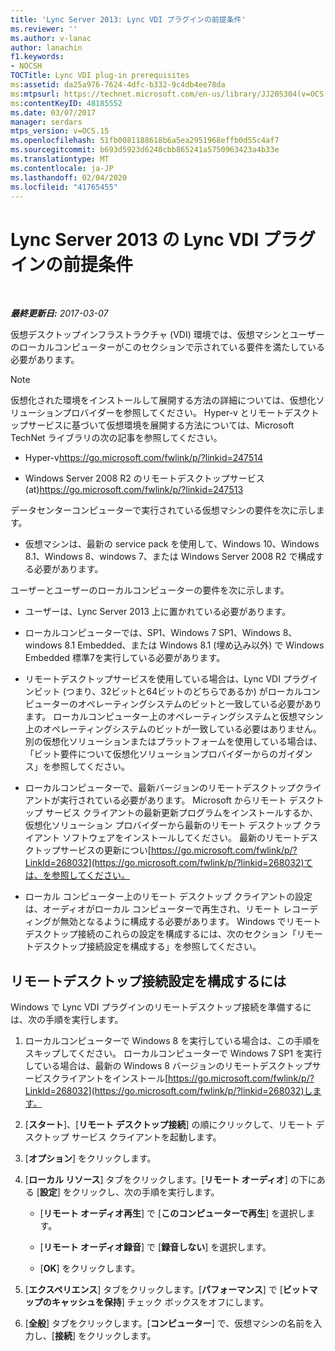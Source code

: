 ```yaml
---
title: 'Lync Server 2013: Lync VDI プラグインの前提条件'
ms.reviewer: ''
ms.author: v-lanac
author: lanachin
f1.keywords:
- NOCSH
TOCTitle: Lync VDI plug-in prerequisites
ms:assetid: da25a976-7624-4dfc-b332-9c4db4ee78da
ms:mtpsurl: https://technet.microsoft.com/en-us/library/JJ205304(v=OCS.15)
ms:contentKeyID: 48185552
ms.date: 03/07/2017
manager: serdars
mtps_version: v=OCS.15
ms.openlocfilehash: 51fb0081188618b6a5ea2951968effb0d55c4af7
ms.sourcegitcommit: b693d5923d6240cbb865241a5750963423a4b33e
ms.translationtype: MT
ms.contentlocale: ja-JP
ms.lasthandoff: 02/04/2020
ms.locfileid: "41765455"
---
```

<div data-xmlns="http://www.w3.org/1999/xhtml">

<div class="topic" data-xmlns="http://www.w3.org/1999/xhtml" data-msxsl="urn:schemas-microsoft-com:xslt" data-cs="http://msdn.microsoft.com/en-us/">

<div data-asp="http://msdn2.microsoft.com/asp">

# <a name="lync-vdi-plug-in-prerequisites-in-lync-server-2013"></a>Lync Server 2013 の Lync VDI プラグインの前提条件

</div>

<div id="mainSection">

<div id="mainBody">

<span> </span>

_**最終更新日:** 2017-03-07_

仮想デスクトップインフラストラクチャ (VDI) 環境では、仮想マシンとユーザーのローカルコンピューターがこのセクションで示されている要件を満たしている必要があります。

<div>


> [!NOTE]  
> 仮想化された環境をインストールして展開する方法の詳細については、仮想化ソリューションプロバイダーを参照してください。 Hyper-v とリモートデスクトップサービスに基づいて仮想環境を展開する方法については、Microsoft TechNet ライブラリの次の記事を参照してください。 
> <UL>
> <LI>
> <P>Hyper-v<A class=uri href="https://go.microsoft.com/fwlink/p/?linkid=247514">https://go.microsoft.com/fwlink/p/?linkid=247514</A></P>
> <LI>
> <P>Windows Server&nbsp;2008&nbsp;R2 のリモートデスクトップサービス (at)<A class=uri href="https://go.microsoft.com/fwlink/p/?linkid=247513">https://go.microsoft.com/fwlink/p/?linkid=247513</A></P></LI></UL>



</div>

データセンターコンピューターで実行されている仮想マシンの要件を次に示します。

  - 仮想マシンは、最新の service pack を使用して、Windows 10、Windows 8.1、Windows 8、windows 7、または Windows Server 2008 R2 で構成する必要があります。

ユーザーとユーザーのローカルコンピューターの要件を次に示します。

  - ユーザーは、Lync Server 2013 上に置かれている必要があります。

  - ローカルコンピューターでは、SP1、Windows 7 SP1、Windows 8、windows 8.1 Embedded、または Windows 8.1 (埋め込み以外) で Windows Embedded 標準7を実行している必要があります。

  - リモートデスクトップサービスを使用している場合は、Lync VDI プラグインビット (つまり、32ビットと64ビットのどちらであるか) がローカルコンピューターのオペレーティングシステムのビットと一致している必要があります。 ローカルコンピューター上のオペレーティングシステムと仮想マシン上のオペレーティングシステムのビットが一致している必要はありません。 別の仮想化ソリューションまたはプラットフォームを使用している場合は、「ビット要件について仮想化ソリューションプロバイダーからのガイダンス」を参照してください。

  - ローカルコンピューターで、最新バージョンのリモートデスクトップクライアントが実行されている必要があります。 Microsoft からリモート デスクトップ サービス クライアントの最新更新プログラムをインストールするか、仮想化ソリューション プロバイダーから最新のリモート デスクトップ クライアント ソフトウェアをインストールしてください。 最新のリモートデスクトップサービスの更新につい[https://go.microsoft.com/fwlink/p/?LinkId=268032](https://go.microsoft.com/fwlink/p/?linkid=268032)ては、を参照してください。

  - ローカル コンピューター上のリモート デスクトップ クライアントの設定は、オーディオがローカル コンピューターで再生され、リモート レコーディングが無効となるように構成する必要があります。 Windows でリモートデスクトップ接続のこれらの設定を構成するには、次のセクション「リモートデスクトップ接続設定を構成する」を参照してください。

<div>

## <a name="to-configure-remote-desktop-connection-settings"></a>リモートデスクトップ接続設定を構成するには

Windows で Lync VDI プラグインのリモートデスクトップ接続を準備するには、次の手順を実行します。

1.  ローカルコンピューターで Windows 8 を実行している場合は、この手順をスキップしてください。 ローカルコンピューターで Windows 7 SP1 を実行している場合は、最新の Windows 8 バージョンのリモートデスクトップサービスクライアントをインストール[https://go.microsoft.com/fwlink/p/?LinkId=268032](https://go.microsoft.com/fwlink/p/?linkid=268032)します。

2.  [**スタート**]、[**リモート デスクトップ接続**] の順にクリックして、リモート デスクトップ サービス クライアントを起動します。

3.  [**オプション**] をクリックします。

4.  [**ローカル リソース**] タブをクリックします。[**リモート オーディオ**] の下にある [**設定**] をクリックし、次の手順を実行します。
    
      - [**リモート オーディオ再生**] で [**このコンピューターで再生**] を選択します。
    
      - [**リモート オーディオ録音**] で [**録音しない**] を選択します。
    
      - [**OK**] をクリックします。

5.  [**エクスペリエンス**] タブをクリックします。[**パフォーマンス**] で [**ビットマップのキャッシュを保持**] チェック ボックスをオフにします。

6.  [**全般**] タブをクリックします。[**コンピューター**] で、仮想マシンの名前を入力し、[**接続**] をクリックします。

</div>

</div>

<span> </span>

</div>

</div>

</div>


